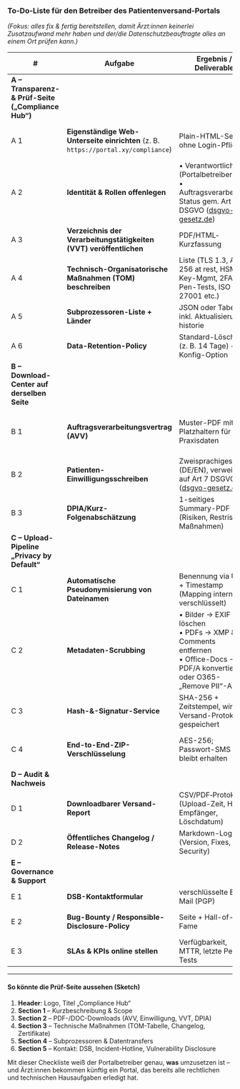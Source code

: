 ### **To-Do-Liste für den Betreiber des Patientenversand-Portals**

*(Fokus: alles fix & fertig bereitstellen, damit Ärzt\:innen keinerlei Zusatzaufwand mehr haben und der/die Datenschutz­beauftragte alles an einem Ort prüfen kann.)*

| #                                                    | Aufgabe                                                                            | Ergebnis / Deliverable                                                                                                           | Priorität | Anmerkung                                             |
| ---------------------------------------------------- | ---------------------------------------------------------------------------------- | -------------------------------------------------------------------------------------------------------------------------------- | --------- | ----------------------------------------------------- |
| **A – Transparenz- & Prüf-Seite („Compliance Hub“)** |                                                                                    |                                                                                                                                  |           |                                                       |
| A 1                                                  | **Eigenständige Web-Unterseite einrichten** (z. B. `https://portal.xy/compliance`) | Plain-HTML-Seite ohne Login-Pflicht                                                                                              | **Must**  | Weiterleitbar an Datenschutz­beauftragte              |
| A 2                                                  | **Identität & Rollen offenlegen**                                                  | • Verantwortlicher (Portalbetreiber)<br>• Auftragsverarbeiter-Status gem. Art 28 DSGVO ([dsgvo-gesetz.de][1])                    | **Must**  | inkl. Kontakt des/der DSB                             |
| A 3                                                  | **Verzeichnis der Verarbeitungstätigkeiten (VVT) veröffentlichen**                 | PDF/HTML‐Kurzfassung                                                                                                             | **Must**  | Nur so viel Detail wie für Prüfer nötig               |
| A 4                                                  | **Technisch-Organisatorische Maßnahmen (TOM) beschreiben**                         | Liste (TLS 1.3, AES-256 at rest, HSM-Key-Mgmt, 2FA, Pen-Tests, ISO 27001 etc.)                                                   | **Must**  | Querverweis auf ISO- oder C5-Prüfberichte             |
| A 5                                                  | **Subprozessoren-Liste + Länder**                                                  | JSON oder Tabelle, inkl. Aktualisierungs­historie                                                                                | **Must**  |                                                       |
| A 6                                                  | **Data-Retention-Policy**                                                          | Standard-Löschfrist (z. B. 14 Tage) + Konfig-Option                                                                              | **Must**  |                                                       |
| **B – Download-Center auf derselben Seite**          |                                                                                    |                                                                                                                                  |           |                                                       |
| B 1                                                  | **Auftragsverarbeitungs­vertrag (AVV)**                                            | Muster-PDF mit Platzhaltern für Praxisdaten                                                                                      | **Must**  | elektronische Signatur möglich ([dsgvo-gesetz.de][1]) |
| B 2                                                  | **Patienten-Einwilligungsschreiben**                                               | Zweisprachiges PDF (DE/EN), verweist auf Art 7 DSGVO ([dsgvo-gesetz.de][2])                                                      | **Must**  | Download + QR-Code-Link                               |
| B 3                                                  | **DPIA/Kurz-Folgenabschätzung**                                                    | 1-seitiges Summary-PDF (Risiken, Rest­risiko, Maßnahmen)                                                                         | Nice      |                                                       |
| **C – Upload-Pipeline „Privacy by Default“**         |                                                                                    |                                                                                                                                  |           |                                                       |
| C 1                                                  | **Automatische Pseudonymisierung von Dateinamen**                                  | Benennung via UUID + Timestamp (Mapping intern verschlüsselt)                                                                    | **Must**  | Sichtbar nur für befugte Nutzer                       |
| C 2                                                  | **Metadaten-Scrubbing**                                                            | • Bilder → EXIF löschen<br>• PDFs → XMP & Comments entfernen<br>• Office-Docs → in PDF/A konvertieren oder O365-„Remove PII“-API | **Must**  | Logging pro Datei                                     |
| C 3                                                  | **Hash-&-Signatur-Service**                                                        | SHA-256 + Zeitstempel, wird im Versand-Protokoll gespeichert                                                                     | Nice      | Nachweis Integrität                                   |
| C 4                                                  | **End-to-End-ZIP-Verschlüsselung**                                                 | AES-256; Passwort-SMS bleibt erhalten                                                                                            | **Must**  | Kompatibel mit bestehendem Prozess                    |
| **D – Audit & Nachweis**                             |                                                                                    |                                                                                                                                  |           |                                                       |
| D 1                                                  | **Downloadbarer Versand-Report**                                                   | CSV/PDF‐Protokoll (Upload-Zeit, Hash, Empfänger, Löschdatum)                                                                     | Must      | Für Praxisakten                                       |
| D 2                                                  | **Öffentliches Changelog / Release-Notes**                                         | Markdown-Log (Version, Fixes, Security)                                                                                          | Nice      | Transparenz                                           |
| **E – Governance & Support**                         |                                                                                    |                                                                                                                                  |           |                                                       |
| E 1                                                  | **DSB-Kontaktformular**                                                            | verschlüsselte E-Mail (PGP)                                                                                                      | Must      | Reaktion ≤ 72 h                                       |
| E 2                                                  | **Bug-Bounty / Responsible-Disclosure-Policy**                                     | Seite + Hall-of-Fame                                                                                                             | Nice      | Signalisiert Security-Reife                           |
| E 3                                                  | **SLAs & KPIs online stellen**                                                     | Verfügbarkeit, MTTR, letzte Pen-Tests                                                                                            | Nice      |                                                       |

---

#### **So könnte die Prüf-Seite aussehen (Sketch)**

1. **Header**: Logo, Titel „Compliance Hub“
2. **Section 1** – Kurz­beschreibung & Scope
3. **Section 2** – PDF-/DOC-Downloads (AVV, Einwilligung, VVT, DPIA)
4. **Section 3** – Technische Maßnahmen (TOM-Tabelle, Changelog, Zertifikate)
5. **Section 4** – Subprozessoren & Datentransfers
6. **Section 5** – Kontakt: DSB, Incident-Hotline, Vulnerability Disclosure

Mit dieser Checkliste weiß der Portalbetreiber genau, **was** umzusetzen ist – und Ärzt\:innen bekommen künftig ein Portal, das bereits alle rechtlichen und technischen Hausaufgaben erledigt hat.

[1]: https://dsgvo-gesetz.de/art-28-dsgvo/?utm_source=chatgpt.com "Art. 28 DSGVO – Auftragsverarbeiter"
[2]: https://dsgvo-gesetz.de/art-7-dsgvo/?utm_source=chatgpt.com "Art. 7 DSGVO – Bedingungen für die Einwilligung"
